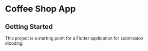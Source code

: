 # Coffee Shop App

## Getting Started

This project is a starting point for a Flutter application for submission dicoding
